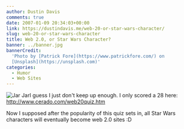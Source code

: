 ```yaml
---
author: Dustin Davis
comments: true
date: 2007-01-09 20:34:03+00:00
link: https://dustindavis.me/web-20-or-star-wars-character/
slug: web-20-or-star-wars-character
title: Web 2.0, or Star Wars Character?
banner: ../banner.jpg
bannerCredit:
  'Photo by [Patrick Fore](https://www.patrickfore.com/) on
  [Unsplash](https://unsplash.com)'
categories:
  - Humor
  - Web Sites
---
```


![Jar Jar](http://www.nerdydork.com/wp-content/uploads/2007/01/jar-jar.thumbnail.jpg)I
guess I just don't keep up enough. I only scored a 28 here:
http://www.cerado.com/web20quiz.htm

Now I supposed after the popularity of this quiz sets in, all Star Wars
characters will eventually become web 2.0 sites :D
